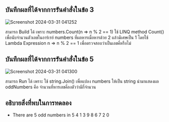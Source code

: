 ## บันทึกผลที่ได้จากการรันคำสั่งในข้อ 3

![Screenshot 2024-03-31 041252](https://github.com/ironmanwin1/03376836-OOP-2566-Lab-15/assets/144198724/757e4047-7dcc-47da-abd8-ade2d3350f33)


สามารถ Build ได้ เพราะ numbers.Count(n => n % 2 == 1) ใช้ LINQ method Count() เพื่อนับจำนวนตัวเลขในอาร์เรย์ numbers ที่ผลหารเมื่อหารด้วย 2 แล้วมีเศษเป็น 1 โดยใช้ Lambda Expression n => n % 2 == 1 เพื่อตรวจสอบว่าเป็นเลขคี่หรือไม่

## บันทึกผลที่ได้จากการรันคำสั่งในข้อ 5

![Screenshot 2024-03-31 041300](https://github.com/ironmanwin1/03376836-OOP-2566-Lab-15/assets/144198724/a9ea12d8-5b48-458e-a285-7b24f859f99c)


สามารถ Run ได้ เพราะ ใช้ string.Join() เพื่อแปลง numbers ให้เป็น string นำมาแสดงผล
oddNumbers คือ จำนวนที่หารเลขคี่ลงตัวว่ามีกี่จำนวน

## อธิบายสิ่งที่พบในการทดลอง

- There are 5 odd numbers in 5 4 1 3 9 8 6 7 2 0
